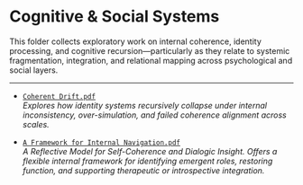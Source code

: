 # Cognitive & Social Systems

This folder collects exploratory work on internal coherence, identity processing, and cognitive recursion—particularly as they relate to systemic fragmentation, integration, and relational mapping across psychological and social layers.

---

- [`Coherent Drift.pdf`](./Coherent%20Drift.pdf)  
  *Explores how identity systems recursively collapse under internal inconsistency, over-simulation, and failed coherence alignment across scales.*

- [`A Framework for Internal Navigation.pdf`](./framework-for-internal-navigation.pdf)  
  *A Reflective Model for Self-Coherence and Dialogic Insight. Offers a flexible internal framework for identifying emergent roles, restoring function, and supporting therapeutic or introspective integration.*
